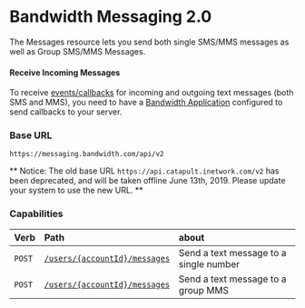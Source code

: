 # Bandwidth Messaging 2.0

The Messages resource lets you send both single SMS/MMS messages as well as Group SMS/MMS Messages.

#### Receive Incoming Messages
To receive [events/callbacks](../events/messageEvents.md) for incoming and outgoing text messages (both SMS and MMS), you need to have a [Bandwidth Application](../applications/about.md) configured to send callbacks to your server.

### Base URL

`https://messaging.bandwidth.com/api/v2`

** Notice: The old base URL `https://api.catapult.inetwork.com/v2` has been deprecated, and will be taken offline June 13th, 2019. Please update your system to use the new URL. **

### Capabilities

| Verb                           | Path                                             | about                                  |
|:-------------------------------|:-------------------------------------------------|:---------------------------------------|
| <code class="post">POST</code> | [`/users/{accountId}/messages`](createMessage.md) | Send a text message to a single number |
| <code class="post">POST</code> | [`/users/{accountId}/messages`](createMessage.md)  | Send a text message to a group MMS     |
